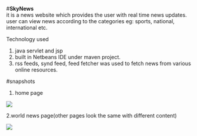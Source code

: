 #**SkyNews** <br>
it is a news website which provides the user with real time news updates.
user can view news according to the categories eg: sports, national, international etc.

Technology used
1. java servlet and jsp
2. built in Netbeans IDE under maven project.
3. rss feeds, synd feed, feed fetcher was used to fetch news from various online resources.

#snapshots
1. home page 

![](images/home.png)

2.world news page(other pages look the same with different content)

![](images/world.png)
